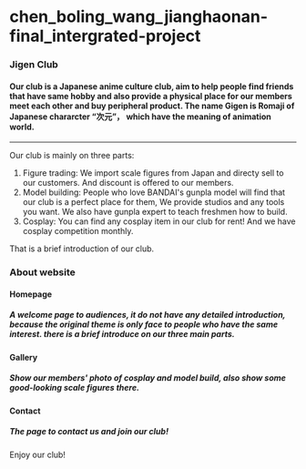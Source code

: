 # chen_boling_wang_jianghaonan-final_intergrated-project
### Jigen Club
#### Our club is a Japanese anime culture club, aim to help people find friends that have same hobby and also provide a physical place for our members meet each other and buy peripheral product. The name Gigen is Romaji of Japanese chararcter “次元”， which have the meaning of animation world. 
***

Our club is mainly on three parts:
1. Figure trading: We import scale figures from Japan and directy sell to our customers. And discount is offered to our members. 
2. Model building: People who love BANDAI's gunpla model will find that our club is a perfect place for them, We provide studios and any tools you want. We also have gunpla expert to teach freshmen how to build.
3. Cosplay: You can find any cosplay item in our club for rent! And we have cosplay competition monthly. 

That is a brief introduction of our club.

### About website
#### Homepage
##### A welcome page to audiences, it do not have any detailed introduction, because the original theme is only face to people who have the same interest. there is a brief introduce on our three main parts.

#### Gallery
##### Show our members' photo of cosplay and model build, also show some good-looking scale figures there.

#### Contact
##### The page to contact us and join our club! 

Enjoy our club! 